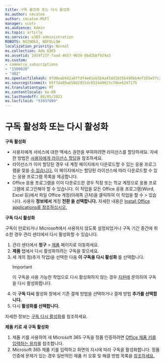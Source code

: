 ```yaml
---
title: 구독 활성화 또는 다시 활성화
ms.author: cmcatee
author: cmcatee-MSFT
manager: scotv
ms.audience: Admin
ms.topic: article
ms.service: o365-administration
ROBOTS: NOINDEX, NOFOLLOW
localization_priority: Normal
ms.collection: Adm_O365
ms.assetid: 2d59f23f-7aad-4b57-9039-0bd2bbf929a3
ms.custom:
- commerce_subscriptions
- "1500028"
- "482"
ms.openlocfilehash: 0fd0eab942a07fdf4e01eb5b4a45dd1035b490bb4ef265e57c28701e93eb3c11
ms.sourcegitcommit: b5f7da89a650d2915dc652449623c78be6247175
ms.translationtype: MT
ms.contentlocale: ko-KR
ms.lasthandoff: 08/05/2021
ms.locfileid: "53937899"
---
```

# <a name="activate-or-reactivate-a-subscription"></a>구독 활성화 또는 다시 활성화

**구독 활성화**

- 사용자에게 서비스에 대한 액세스 권한을 부여하려면 라이선스를 할당하세요. 자세한 방법은 [사용자에게 라이선스 할당](/microsoft-365/admin/manage/assign-licenses-to-users)을 참조하세요.
- 라이선스가 이미 할당된 경우 내 계정 페이지에서 다운로드할 수 있는 응용 프로그램을 찾을 [수 있습니다.](https://portal.office.com/account/#installs) 이 페이지에서는 할당된 라이선스에 따라 다운로드할 수 있는 응용 프로그램 목록을 제공합니다.
- Office 응용 프로그램을 이미 다운로드한 경우 직장 또는 학교 계정으로 응용 프로그램에 로그인해야 할 수 있습니다. 이 작업을 모든 Office 응용 프로그램(Word, Excel 등)에서 파일 Office 계정(아래쪽 근처)을 클릭하여 이 작업을 할 수  >   있습니다. 사용자 **정보에서** 계정 **전환 을 선택합니다.** 자세한 내용은 [Install Office applications를 참조하십시오.](/microsoft-365/admin/setup/install-applications)

**구독 다시 활성화**

구독이 만료되거나 Microsoft에서 사용하지 않도록 설정되었거나 구독 기간 중간에 취소한 경우 관리 센터에서 다시 활성화할 수 있습니다.
  
1. 관리 센터에서 **청구** > [제품](https://go.microsoft.com/fwlink/p/?linkid=842054) 페이지로 이동하세요.
2. **제품** 탭에서 다시 활성화하려는 구독을 찾으세요.
3. 세 개의 점(추가 작업)을 선택한 다음 **이 구독을 다시 활성화** 를 선택합니다.
    > [!IMPORTANT]
    > 이 구독을 사용  가능한 작업으로 다시 활성화하지 않는 경우 [지원에](https://go.microsoft.com/fwlink/p/?linkid=518322) 문의하여 구독을 다시 활성화합니다.
4. 이 **구독 다시** 활성화 창에서 기존 결제 방법을 선택하거나 결제 방법 **추가를 선택합니다.**
5. 다시 **활성화를 선택합니다.**

자세한 정보는 [구독 다시 활성화](/microsoft-365/commerce/subscriptions/reactivate-your-subscription)를 참조하세요.

**제품 키로 새 구독 활성화**

1. 제품 키를 사용하여 새 Microsoft 365 구독을 정품 인증하려면 [Office 제품 키를 입력하는 위치](https://support.office.com/article/where-to-enter-your-office-product-key-0a82e5ae-739e-4b92-a6f4-2ec780c185db)를 참조합니다.
2. Microsoft 365 제품 키를 입력하고 화면의 지시에 따라 구독을 활성화합니다. 정품 인증에 문제가 있는 경우 일반적인 제품 키 오류 및 해결 방법 목록을 [참조하세요.](/microsoft-365/commerce/product-key-errors-and-solutions)